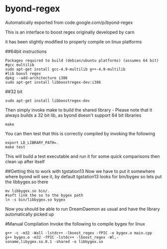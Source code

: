 # byond-regex
Automatically exported from code.google.com/p/byond-regex

This is an interface to boost regex originally developed by carn

it has been slightly modified to properly compile on linux platforms

##64bit instructions

    Packages required to build (debian/ubuntu platforms) (assumes 64 bit)
    #gcc multilib
    sudo apt-get install gcc-4.9-multilib g++-4.9-multilib
    #lib boost regex
    dpkg --add-architecture i386
    sudo apt-get install libboostregex-dev:i386

##32 bit
    
    sudo apt-get install libboostregex-dev

Then simply invoke make to build the shared library - Please note that it always builds a 32 bit lib, as byond doesn't support 64 bit libraries

    make

You can then test that this is correctly compiled by invoking the following

    export LD_LIBRARY_PATH=.
    make test

This will build a test executable and run it for some quick comparisons then clean up after itself

##Getting this to work with tgstation13
Now we have to put it somewhere where byond will see it, by default tgstation13 looks for bin/bygex so lets put the libbygex.so there

    mv libbygex.so bin/.
    #soft link the so to the bygex path
    ln -s bin/libbygex.so bygex 

Now you should be able to run DreamDaemon as usual and have the library automatically picked up

#Manual Compilation
Invoke the following to compile bygex for linux

    g++ -c -m32 -Wall -lstdc++ -lboost_regex -fPIC -o bygex.o main.cpp
    g++ bygex.o -m32 -fPIC -lstdc++ -lboost_regex -Wl,-soname,libygex.so.0.1 -shared -o libbygex.so
